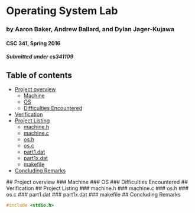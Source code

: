 <!--
Quick overview of .md (markdown) syntax:
*text* = italics
**text** = bold
***text*** = bold italics
~~text~~ = strikethrough
#text = h1
##text = h2
###text = h3
... h5, h6
 - text = bulleted list
 1. text = numbered list
 - [ ] = checkbox list
> text = block quote
`text` = inline code snippet
```
text
``` = large code snippet
[text](link) = hyperlink

Markdown supports HTML code and comments as well.
-->

# Operating System Lab

### by Aaron Baker, Andrew Ballard, and Dylan Jager-Kujawa

#### CSC 341, Spring 2016

##### Submitted under cs341109

## Table of contents
  - [Project overview](#overview)
    - [Machine](#overview_machine)
    - [OS](#overview_os)
    - [Difficulties Encountered](#overview_difficulties)
  - [Verification](#verification)
  - [Project Listing](#listing)
    - [machine.h](#listing_machine_h)
    - [machine.c](#listing_machine_c)
    - [os.h](#listing_os_h)
    - [os.c](#listing_os_c)
    - [part1.dat](#listing_part1_dat)
    - [part1x.dat](#listing_part1x_dat)
    - [makefile](#listing_makefile)
  - [Concluding Remarks](#conclusions)

<a name="overview" />  
## Project overview

<a name="overview_machine" />
### Machine

<a name="overview_os" />
### OS

<a name="overview_difficulties" />
### Difficulties Encountered

<a name="verification" />
## Verification

<a name="listing" />
## Project Listing
<script src="jquery.js"></script>

<a name="listing_machine_h" />
### machine.h
<script>
  document.write('<pre><code>');
  $(function(){
    $("#includedContent").load("machine.h");
  });
  document.write('</code></pre>');
</script>

<a name="listing_machine_c" />
### machine.c

<a name="listing_os_h" />
### os.h

<a name="listing_os_c" />
### os.c

<a name="listing_part1_dat" />
### part1.dat

<a name="listing_part1x_dat" />
### part1x.dat

<a name="listing_makefile" />
### makefile

<a name="conclusions" />
## Concluding Remarks


```c
#include <stdio.h>

```
